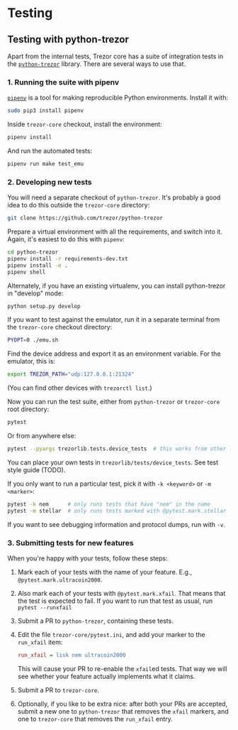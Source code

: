 # Testing

## Testing with python-trezor

Apart from the internal tests, Trezor core has a suite of integration tests in the [`python-trezor`](https://github.com/trezor/python-trezor) library. There are several ways to use that.

### 1. Running the suite with pipenv

[`pipenv`](https://docs.pipenv.org/) is a tool for making reproducible Python environments. Install it with:

```sh
sudo pip3 install pipenv
```

Inside `trezor-core` checkout, install the environment:

```sh
pipenv install
```

And run the automated tests:

```sh
pipenv run make test_emu
```

### 2. Developing new tests

You will need a separate checkout of `python-trezor`. It's probably a good idea to do this outside the `trezor-core` directory:

```sh
git clone https://github.com/trezor/python-trezor
```

Prepare a virtual environment with all the requirements, and switch into it. Again, it's easiest to do this with `pipenv`:

```sh
cd python-trezor
pipenv install -r requirements-dev.txt
pipenv install -e .
pipenv shell
```

Alternately, if you have an existing virtualenv, you can install python-trezor in "develop" mode:

```sh
python setup.py develop
```

If you want to test against the emulator, run it in a separate terminal from the `trezor-core` checkout directory:

```sh
PYOPT=0 ./emu.sh
```

Find the device address and export it as an environment variable. For the emulator, this is:

```sh
export TREZOR_PATH="udp:127.0.0.1:21324"
```

(You can find other devices with `trezorctl list`.)

Now you can run the test suite, either from `python-trezor` or `trezor-core` root directory:

```sh
pytest
```

Or from anywhere else:

```sh
pytest --pyargs trezorlib.tests.device_tests  # this works from other locations
```

You can place your own tests in `trezorlib/tests/device_tests`. See test style guide (TODO).

If you only want to run a particular test, pick it with `-k <keyword>` or `-m <marker>`:

```sh
pytest -k nem      # only runs tests that have "nem" in the name
pytest -m stellar  # only runs tests marked with @pytest.mark.stellar
```

If you want to see debugging information and protocol dumps, run with `-v`.

### 3. Submitting tests for new features

When you're happy with your tests, follow these steps:

1. Mark each of your tests with the name of your feature. E.g., `@pytest.mark.ultracoin2000`.
2. Also mark each of your tests with `@pytest.mark.xfail`. That means that the test is expected to fail.
   If you want to run that test as usual, run `pytest --runxfail`
3. Submit a PR to `python-trezor`, containing these tests.
4. Edit the file `trezor-core/pytest.ini`, and add your marker to the `run_xfail` item:

   ``` ini
   run_xfail = lisk nem ultracoin2000
   ```

   This will cause your PR to re-enable the `xfail`ed tests. That way we will see whether your feature actually implements what it claims.

5. Submit a PR to `trezor-core`.
6. Optionally, if you like to be extra nice: after both your PRs are accepted, submit a new one to `python-trezor` that removes the `xfail` markers, and one to `trezor-core` that removes the `run_xfail` entry.
